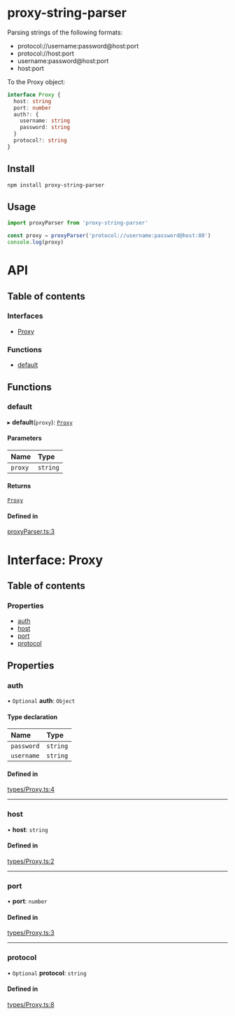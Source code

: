 # proxy-string-parser

Parsing strings of the following formats:

- protocol://username:password@host:port
- protocol://host:port
- username:password@host:port
- host:port

To the Proxy object:

```typescript
interface Proxy {
  host: string
  port: number
  auth?: {
    username: string
    password: string
  }
  protocol?: string
}
```

## Install

```bash
npm install proxy-string-parser
```

## Usage

```javascript
import proxyParser from 'proxy-string-parser'

const proxy = proxyParser('protocol://username:password@host:80')
console.log(proxy)
```

# API

## Table of contents

### Interfaces

- [Proxy](#interfacesproxymd)

### Functions

- [default](#default)

## Functions

### default

▸ **default**(`proxy`): [`Proxy`](#interfacesproxymd)

#### Parameters

| Name | Type |
| :------ | :------ |
| `proxy` | `string` |

#### Returns

[`Proxy`](#interfacesproxymd)

#### Defined in

[proxyParser.ts:3](https://github.com/vladislav-puzyrev/proxy-string-parser/blob/25ff6c8/src/proxyParser.ts#L3)

# Interface: Proxy

## Table of contents

### Properties

- [auth](#auth)
- [host](#host)
- [port](#port)
- [protocol](#protocol)

## Properties

### auth

• `Optional` **auth**: `Object`

#### Type declaration

| Name | Type |
| :------ | :------ |
| `password` | `string` |
| `username` | `string` |

#### Defined in

[types/Proxy.ts:4](https://github.com/vladislav-puzyrev/proxy-string-parser/blob/25ff6c8/src/types/Proxy.ts#L4)

___

### host

• **host**: `string`

#### Defined in

[types/Proxy.ts:2](https://github.com/vladislav-puzyrev/proxy-string-parser/blob/25ff6c8/src/types/Proxy.ts#L2)

___

### port

• **port**: `number`

#### Defined in

[types/Proxy.ts:3](https://github.com/vladislav-puzyrev/proxy-string-parser/blob/25ff6c8/src/types/Proxy.ts#L3)

___

### protocol

• `Optional` **protocol**: `string`

#### Defined in

[types/Proxy.ts:8](https://github.com/vladislav-puzyrev/proxy-string-parser/blob/25ff6c8/src/types/Proxy.ts#L8)
